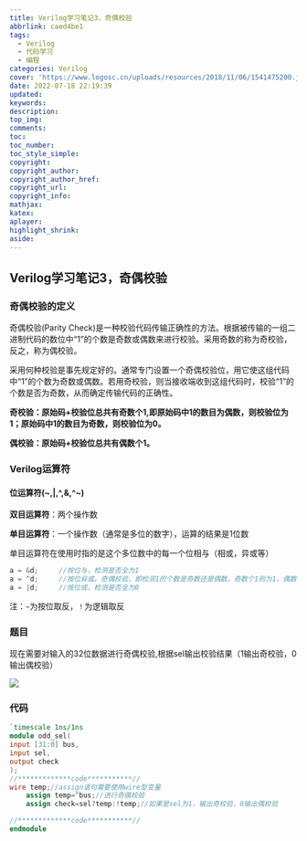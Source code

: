 ```yaml
---
title: Verilog学习笔记3，奇偶校验
abbrlink: caed4be1
tags:
  - Verilog
  - 代码学习
  - 编程
categories: Verilog
cover: 'https://www.logosc.cn/uploads/resources/2018/11/06/1541475200.jpg'
date: 2022-07-18 22:19:39
updated:
keywords:
description:
top_img:
comments:
toc:
toc_number:
toc_style_simple:
copyright:
copyright_author:
copyright_author_href:
copyright_url:
copyright_info:
mathjax:
katex:
aplayer:
highlight_shrink:
aside:
---
```

## Verilog学习笔记3，奇偶校验

### 奇偶校验的定义

奇偶校验(Parity Check)是一种校验代码传输正确性的方法。根据被传输的一组二进制代码的数位中“1”的个数是奇数或偶数来进行校验。采用奇数的称为奇校验，反之，称为偶校验。



采用何种校验是事先规定好的。通常专门设置一个奇偶校验位，用它使这组代码中“1”的个数为奇数或偶数。若用奇校验，则当接收端收到这组代码时，校验“1”的个数是否为奇数，从而确定传输代码的正确性。



**奇校验：原始码+校验位总共有奇数个1,即原始码中1的数目为偶数，则校验位为1；原始码中1的数目为奇数，则校验位为0。**

**偶校验：原始码+校验位总共有偶数个1。**

### Verilog运算符

#### 位运算符(~,|,^,&,^~)

**双目运算符**：两个操作数

**单目运算符**：一个操作数（通常是多位的数字），运算的结果是1位数

单目运算符在使用时指的是这个多位数中的每一个位相与（相或，异或等）

```verilog
a = &d;		//按位与，检测是否全为1
a = ^d;		//按位异或。奇偶校验，即检测1的个数是奇数还是偶数，奇数个1则为1，偶数个1则为0
a = |d;		//按位或，检测是否全为0
```

注：`~`为按位取反，`！`为逻辑取反

### 题目

现在需要对输入的32位数据进行奇偶校验,根据sel输出校验结果（1输出奇校验，0输出偶校验）

![](https://uploadfiles.nowcoder.com/images/20220315/110_1647318183585/42CD08E9562FE1299E66878122EABE6E)

### 代码

```verilog
`timescale 1ns/1ns
module odd_sel(
input [31:0] bus,
input sel,
output check
);
//*************code***********//
wire temp;//assign语句需要使用wire型变量
    assign temp=^bus;//进行奇偶校验
    assign check=sel?temp:!temp;//如果是sel为1，输出奇校验，0输出偶校验

//*************code***********//
endmodule
```

